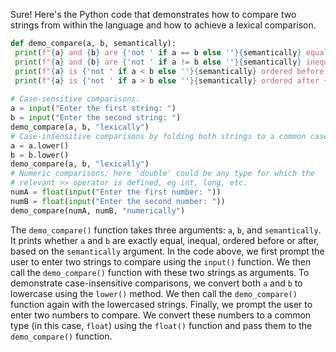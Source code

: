 Sure! Here's the Python code that demonstrates how to compare two strings from within the language and how to achieve a lexical comparison.
```python
def demo_compare(a, b, semantically):
 print(f"{a} and {b} are {'not ' if a == b else ''}{semantically} equal.")
 print(f"{a} and {b} are {'not ' if a != b else ''}{semantically} inequal.")
 print(f"{a} is {'not ' if a < b else ''}{semantically} ordered before {b}.")
 print(f"{a} is {'not ' if a > b else ''}{semantically} ordered after {b}.")
 
# Case-sensitive comparisons.
a = input("Enter the first string: ")
b = input("Enter the second string: ")
demo_compare(a, b, "lexically")
# Case-insensitive comparisons by folding both strings to a common case.
a = a.lower()
b = b.lower()
demo_compare(a, b, "lexically")
# Numeric comparisons; here 'double' could be any type for which the
# relevant >> operator is defined, eg int, long, etc.
numA = float(input("Enter the first number: "))
numB = float(input("Enter the second number: "))
demo_compare(numA, numB, "numerically")
```
The `demo_compare()` function takes three arguments: `a`, `b`, and `semantically`. It prints whether `a` and `b` are exactly equal, inequal, ordered before or after, based on the `semantically` argument.
In the code above, we first prompt the user to enter two strings to compare using the `input()` function. We then call the `demo_compare()` function with these two strings as arguments.
To demonstrate case-insensitive comparisons, we convert both `a` and `b` to lowercase using the `lower()` method. We then call the `demo_compare()` function again with the lowercased strings.
Finally, we prompt the user to enter two numbers to compare. We convert these numbers to a common type (in this case, `float`) using the `float()` function and pass them to the `demo_compare()` function.

